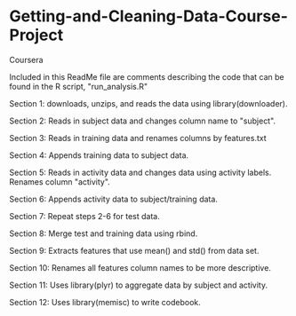 # Getting-and-Cleaning-Data-Course-Project
Coursera


Included in this ReadMe file are comments describing the code that can be found in the R script, "run_analysis.R"

Section 1: downloads, unzips, and reads the data using library(downloader).

Section 2: Reads in subject data and changes column name to "subject".

Section 3: Reads in training data and renames columns by features.txt

Section 4: Appends training data to subject data.

Section 5: Reads in activity data and changes data using activity labels. Renames column "activity".

Section 6: Appends activity data to subject/training data.

Section 7: Repeat steps 2-6 for test data.

Section 8: Merge test and training data using rbind.

Section 9: Extracts features that use mean() and std() from data set.

Section 10: Renames all features column names to be more descriptive.

Section 11: Uses library(plyr) to aggregate data by subject and activity.

Section 12: Uses library(memisc) to write codebook.




